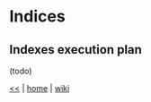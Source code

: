 # Indices 

## Indexes execution plan
(todo)

[<<](../SQL.md) 
| 
[home](../README.md) 
| 
[wiki](https://github.com/illegitimis/Tutorial/wiki) 